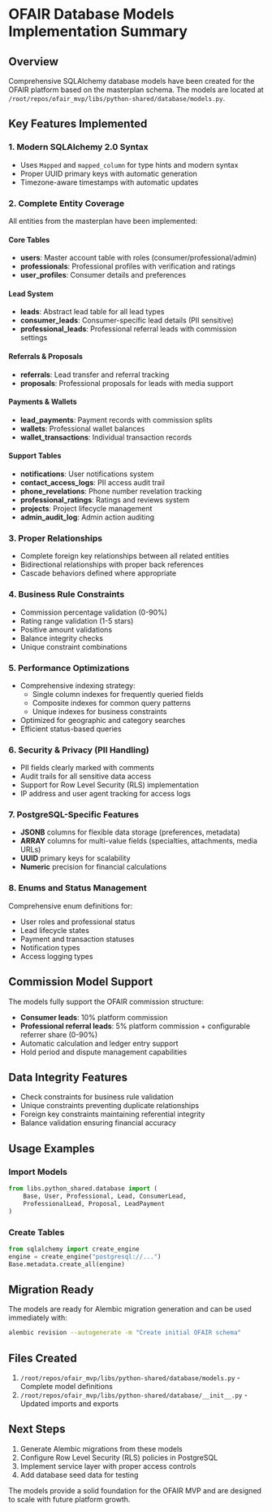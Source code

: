 # OFAIR Database Models Implementation Summary

## Overview
Comprehensive SQLAlchemy database models have been created for the OFAIR platform based on the masterplan schema. The models are located at `/root/repos/ofair_mvp/libs/python-shared/database/models.py`.

## Key Features Implemented

### 1. Modern SQLAlchemy 2.0 Syntax
- Uses `Mapped` and `mapped_column` for type hints and modern syntax
- Proper UUID primary keys with automatic generation
- Timezone-aware timestamps with automatic updates

### 2. Complete Entity Coverage
All entities from the masterplan have been implemented:

#### Core Tables
- **users**: Master account table with roles (consumer/professional/admin)
- **professionals**: Professional profiles with verification and ratings
- **user_profiles**: Consumer details and preferences

#### Lead System
- **leads**: Abstract lead table for all lead types
- **consumer_leads**: Consumer-specific lead details (PII sensitive)
- **professional_leads**: Professional referral leads with commission settings

#### Referrals & Proposals
- **referrals**: Lead transfer and referral tracking
- **proposals**: Professional proposals for leads with media support

#### Payments & Wallets
- **lead_payments**: Payment records with commission splits
- **wallets**: Professional wallet balances
- **wallet_transactions**: Individual transaction records

#### Support Tables
- **notifications**: User notifications system
- **contact_access_logs**: PII access audit trail
- **phone_revelations**: Phone number revelation tracking
- **professional_ratings**: Ratings and reviews system
- **projects**: Project lifecycle management
- **admin_audit_log**: Admin action auditing

### 3. Proper Relationships
- Complete foreign key relationships between all related entities
- Bidirectional relationships with proper back references
- Cascade behaviors defined where appropriate

### 4. Business Rule Constraints
- Commission percentage validation (0-90%)
- Rating range validation (1-5 stars)
- Positive amount validations
- Balance integrity checks
- Unique constraint combinations

### 5. Performance Optimizations
- Comprehensive indexing strategy:
  - Single column indexes for frequently queried fields
  - Composite indexes for common query patterns
  - Unique indexes for business constraints
- Optimized for geographic and category searches
- Efficient status-based queries

### 6. Security & Privacy (PII Handling)
- PII fields clearly marked with comments
- Audit trails for all sensitive data access
- Support for Row Level Security (RLS) implementation
- IP address and user agent tracking for access logs

### 7. PostgreSQL-Specific Features
- **JSONB** columns for flexible data storage (preferences, metadata)
- **ARRAY** columns for multi-value fields (specialties, attachments, media URLs)
- **UUID** primary keys for scalability
- **Numeric** precision for financial calculations

### 8. Enums and Status Management
Comprehensive enum definitions for:
- User roles and professional status
- Lead lifecycle states
- Payment and transaction statuses
- Notification types
- Access logging types

## Commission Model Support
The models fully support the OFAIR commission structure:
- **Consumer leads**: 10% platform commission
- **Professional referral leads**: 5% platform commission + configurable referrer share (0-90%)
- Automatic calculation and ledger entry support
- Hold period and dispute management capabilities

## Data Integrity Features
- Check constraints for business rule validation
- Unique constraints preventing duplicate relationships
- Foreign key constraints maintaining referential integrity
- Balance validation ensuring financial accuracy

## Usage Examples

### Import Models
```python
from libs.python_shared.database import (
    Base, User, Professional, Lead, ConsumerLead, 
    ProfessionalLead, Proposal, LeadPayment
)
```

### Create Tables
```python
from sqlalchemy import create_engine
engine = create_engine("postgresql://...")
Base.metadata.create_all(engine)
```

## Migration Ready
The models are ready for Alembic migration generation and can be used immediately with:
```bash
alembic revision --autogenerate -m "Create initial OFAIR schema"
```

## Files Created
1. `/root/repos/ofair_mvp/libs/python-shared/database/models.py` - Complete model definitions
2. `/root/repos/ofair_mvp/libs/python-shared/database/__init__.py` - Updated imports and exports

## Next Steps
1. Generate Alembic migrations from these models
2. Configure Row Level Security (RLS) policies in PostgreSQL
3. Implement service layer with proper access controls
4. Add database seed data for testing

The models provide a solid foundation for the OFAIR MVP and are designed to scale with future platform growth.